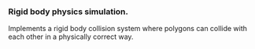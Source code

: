 ### Rigid body physics simulation. 

Implements a rigid body collision system where polygons can collide with each other in a physically correct way. 
